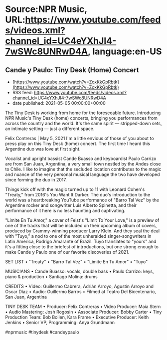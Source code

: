 # Source:NPR Music, URL:https://www.youtube.com/feeds/videos.xml?channel_id=UC4eYXhJI4-7wSWc8UNRwD4A, language:en-US

## Cande y Paulo: Tiny Desk (Home) Concert
 - [https://www.youtube.com/watch?v=ZoxKkGpRbtk](https://www.youtube.com/watch?v=ZoxKkGpRbtk)
 - RSS feed: https://www.youtube.com/feeds/videos.xml?channel_id=UC4eYXhJI4-7wSWc8UNRwD4A
 - date published: 2021-05-05 00:00:00+00:00

The Tiny Desk is working from home for the foreseeable future. Introducing NPR Music's Tiny Desk (home) concerts, bringing you performances from across the country and the world. It's the same spirit — stripped-down sets, an intimate setting — just a different space.

Felix Contreras | May 5, 2021
I'm a little envious of those of you about to press play on this Tiny Desk (home) concert. The first time I heard this Argentine duo was love at first sight.

Vocalist and upright bassist Cande Buasso and keyboardist Paulo Carrizo are from San Juan, Argentina, a very small town nestled by the Andes close to Chile. I like to imagine that the secluded location contributes to the magic and nuance of the very personal musical language the two have developed since forming the duo in 2017.

Things kick off with the magic turned up to 11 with Leonard Cohen's "Treaty," from 2016's You Want It Darker. The duo's introduction to the world was a heartbreaking YouTube performance of "Barro Tal Vez" by the Argentine rocker and songwriter Luis Alberto Spinetta, and their performance of it here is no less haunting and captivating.

"Limite En Tu Amor," a cover of Feist's "Limit To Your Love," is a preview of one of the tracks that will be included on their upcoming album of covers, produced by Grammy-winning producer Larry Klein. And they seal the deal with "Tuyo," a nod to one of the most unheralded singer-songwriters in Latin America, Rodrigo Amarante of Brazil. Tuyo translates to "yours" and it's a fitting close to the briefest of introductions, but one strong enough to make Cande y Paulo one of our favorite discoveries of 2021.

SET LIST
 • "Treaty"
 • "Barro Tal Vez"
 • "Limite En Tu Amor"
 • "Tuyo"

MUSICIANS
 • Cande Buasso: vocals, double bass
 • Paulo Carrizo: keys, piano & production
 • Santiago Molina: drums

CREDITS
 • Video: Guillermo Cabrera, Adrián Arroyo, Agustín Arroyo and Oscar Díaz
 • Audio: Guillermo Barros
 • Filmed at Teatro Del Bicentenario, San Juan, Argentina

TINY DESK TEAM
 • Producer: Felix Contreras
 • Video Producer: Maia Stern
 • Audio Mastering: Josh Rogosin
 • Associate Producer: Bobby Carter
 • Tiny Production Team: Bob Boilen, Kara Frame
 • Executive Producer: Keith Jenkins
 • Senior VP, Programming: Anya Grundmann

#nprmusic #tinydesk #candeypaulo

